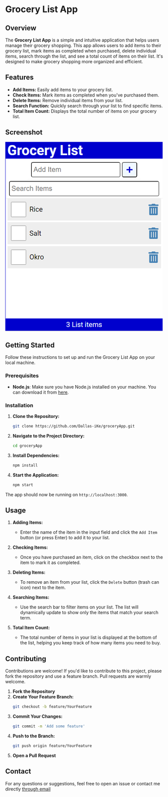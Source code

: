 # Grocery List App

## Overview

The **Grocery List App** is a simple and intuitive application that helps users manage their grocery shopping. This app allows users to add items to their grocery list, mark items as completed when purchased, delete individual items, search through the list, and see a total count of items on their list. It's designed to make grocery shopping more organized and efficient.

## Features

- **Add Items:** Easily add items to your grocery list.
- **Check Items:** Mark items as completed when you've purchased them.
- **Delete Items:** Remove individual items from your list.
- **Search Function:** Quickly search through your list to find specific items.
- **Total Item Count:** Displays the total number of items on your grocery list.

## Screenshot

![Grocery List App Screenshot](assets/images/screenshot.png)

## Getting Started

Follow these instructions to set up and run the Grocery List App on your local machine.

### Prerequisites

- **Node.js**: Make sure you have Node.js installed on your machine. You can download it from [here](https://nodejs.org/).

### Installation

1. **Clone the Repository:**
   ```bash
   git clone https://github.com/Dallas-iKe/groceryApp.git
   ```
2. **Navigate to the Project Directory:**
   ```bash
   cd groceryApp
   ```
3. **Install Dependencies:**
   ```bash
   npm install
   ```
4. **Start the Application:**
   ```bash
   npm start
   ```

The app should now be running on `http://localhost:3000`.

## Usage

1. **Adding Items:**
   - Enter the name of the item in the input field and click the `Add Item` button (or press Enter) to add it to your list.

2. **Checking Items:**
   - Once you have purchased an item, click on the checkbox next to the item to mark it as completed.

3. **Deleting Items:**
   - To remove an item from your list, click the `Delete` button (trash can icon) next to the item.

4. **Searching Items:**
   - Use the search bar to filter items on your list. The list will dynamically update to show only the items that match your search term.

5. **Total Item Count:**
   - The total number of items in your list is displayed at the bottom of the list, helping you keep track of how many items you need to buy.

## Contributing

Contributions are welcome! If you'd like to contribute to this project, please fork the repository and use a feature branch. Pull requests are warmly welcome.

1. **Fork the Repository**
2. **Create Your Feature Branch:**
   ```bash
   git checkout -b feature/YourFeature
   ```
3. **Commit Your Changes:**
   ```bash
   git commit -m 'Add some feature'
   ```
4. **Push to the Branch:**
   ```bash
   git push origin feature/YourFeature
   ```
5. **Open a Pull Request**


## Contact

For any questions or suggestions, feel free to open an issue or contact me directly [through email](mailto:your.clarity471@gmail.com)